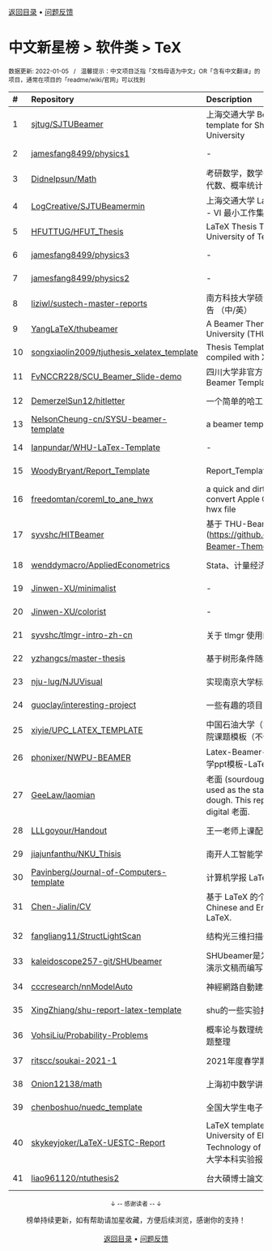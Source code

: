 <a href="https://gitee.com/GrowingGit/GitHub-Chinese-Top-Charts#github中文排行榜">返回目录</a> • <a href="/content/docs/feedback.md">问题反馈</a>

# 中文新星榜 > 软件类 > TeX
<sub>数据更新: 2022-01-05&nbsp;&nbsp;&nbsp;/&nbsp;&nbsp;&nbsp;温馨提示：中文项目泛指「文档母语为中文」OR「含有中文翻译」的项目，通常在项目的「readme/wiki/官网」可以找到</sub>

|#|Repository|Description|Stars|Updated|Created|
|:-|:-|:-|:-|:-|:-|
|1|[sjtug/SJTUBeamer](https://gitee.com/sjtug/SJTUBeamer)|上海交通大学 Beamer 模版   Beamer template for Shanghai Jiao Tong University|200|2021-12-31|2021-04-18|
|2|[jamesfang8499/physics1](https://gitee.com/jamesfang8499/physics1)|-|76|2021-12-17|2021-07-15|
|3|[Didnelpsun/Math](https://gitee.com/Didnelpsun/Math)|考研数学，数学一，包括高等数学、线性代数、概率统计|76|2021-12-11|2021-01-08|
|4|[LogCreative/SJTUBeamermin](https://gitee.com/LogCreative/SJTUBeamermin)|上海交通大学 LaTeX Beamer 幻灯片模板 - VI 最小工作集|57|2021-11-05|2021-03-15|
|5|[HFUTTUG/HFUT_Thesis](https://gitee.com/HFUTTUG/HFUT_Thesis)|LaTeX Thesis Template for Hefei University of Technology|39|2021-08-31|2021-05-17|
|6|[jamesfang8499/physics3](https://gitee.com/jamesfang8499/physics3)|-|30|2021-12-17|2021-07-15|
|7|[jamesfang8499/physics2](https://gitee.com/jamesfang8499/physics2)|-|28|2021-12-17|2021-07-15|
|8|[liziwl/sustech-master-reports](https://gitee.com/liziwl/sustech-master-reports)|南方科技大学硕士开题报告、年度考核报告 （中/英）|21|2021-12-16|2021-05-18|
|9|[YangLaTeX/thubeamer](https://gitee.com/YangLaTeX/thubeamer)|A Beamer Theme for Tsinghua University (THU).|19|2021-11-16|2021-07-07|
|10|[songxiaolin2009/tjuthesis_xelatex_template](https://gitee.com/songxiaolin2009/tjuthesis_xelatex_template)|Thesis Template in Tianjin University compiled with XeLaTeX|18|2021-12-10|2021-07-01|
|11|[FvNCCR228/SCU_Beamer_Slide-demo](https://gitee.com/FvNCCR228/SCU_Beamer_Slide-demo)|四川大学非官方Beamer模板   Unofficial Beamer Template for Sichuan University|17|2021-12-30|2021-12-02|
|12|[DemerzelSun12/hitletter](https://gitee.com/DemerzelSun12/hitletter)|一个简单的哈工大信纸模板|17|2021-12-15|2021-03-07|
|13|[NelsonCheung-cn/SYSU-beamer-template](https://gitee.com/NelsonCheung-cn/SYSU-beamer-template)|a beamer template for sysu|11|2021-12-19|2021-06-16|
|14|[Ianpundar/WHU-LaTex-Template](https://gitee.com/Ianpundar/WHU-LaTex-Template)|-|10|2021-12-13|2021-10-11|
|15|[WoodyBryant/Report_Template](https://gitee.com/WoodyBryant/Report_Template)|Report_Template|9|2021-11-05|2021-09-19|
|16|[freedomtan/coreml_to_ane_hwx](https://gitee.com/freedomtan/coreml_to_ane_hwx)|a quick and dirty little program to convert Apple CoreML model to ANE hwx file|9|2021-07-19|2021-05-25|
|17|[syvshc/HITBeamer](https://gitee.com/syvshc/HITBeamer)|基于 THU-Beamer-Theme (https://github.com/Trinkle23897/THU-Beamer-Theme) 删删改改而成的 :bug:|9|2021-11-17|2021-05-17|
|18|[wenddymacro/AppliedEconometrics](https://gitee.com/wenddymacro/AppliedEconometrics)|Stata、计量经济学、DSGE|8|2021-10-28|2021-08-29|
|19|[Jinwen-XU/minimalist](https://gitee.com/Jinwen-XU/minimalist)|-|8|2021-12-16|2021-03-10|
|20|[Jinwen-XU/colorist](https://gitee.com/Jinwen-XU/colorist)|-|7|2021-12-17|2021-03-10|
|21|[syvshc/tlmgr-intro-zh-cn](https://gitee.com/syvshc/tlmgr-intro-zh-cn)|关于 tlmgr 使用的简短的介绍. :heart:|7|2021-09-05|2021-03-06|
|22|[yzhangcs/master-thesis](https://gitee.com/yzhangcs/master-thesis)|基于树形条件随机场的高阶句法分析|6|2021-12-26|2021-02-01|
|23|[nju-lug/NJUVisual](https://gitee.com/nju-lug/NJUVisual)|实现南京大学标准配色方案和标识|5|2021-12-25|2021-11-21|
|24|[guoclay/interesting-project](https://gitee.com/guoclay/interesting-project)|一些有趣的项目|5|2021-09-30|2021-09-28|
|25|[xiyie/UPC_LATEX_TEMPLATE](https://gitee.com/xiyie/UPC_LATEX_TEMPLATE)|中国石油大学（华东）控制科学与工程学院课题模板（不保证通用）|4|2021-10-01|2021-09-29|
|26|[phonixer/NWPU-BEAMER](https://gitee.com/phonixer/NWPU-BEAMER)|Latex-Beamer-ppt-NWPU-西北工业大学ppt模板-LaTex-Beamer|4|2021-08-25|2021-08-25|
|27|[GeeLaw/laomian](https://gitee.com/GeeLaw/laomian)|老面 (sourdough, lit. "old dough") is used as the starter for fermenting dough. This repository contains my digital 老面.|4|2021-12-08|2021-01-12|
|28|[LLLgoyour/Handout](https://gitee.com/LLLgoyour/Handout)|王一老师上课配套的讲义|3|2022-01-02|2021-11-20|
|29|[jiajunfanthu/NKU_Thisis](https://gitee.com/jiajunfanthu/NKU_Thisis)|南开人工智能学院毕业设计模板|3|2021-09-26|2021-09-26|
|30|[Pavinberg/Journal-of-Computers-template](https://gitee.com/Pavinberg/Journal-of-Computers-template)|计算机学报 LaTeX 模板|3|2021-07-11|2021-07-11|
|31|[Chen-Jialin/CV](https://gitee.com/Chen-Jialin/CV)|基于 LaTeX 的个人中英简历。CV in Chinese and English version based on LaTeX.|3|2021-10-06|2021-06-23|
|32|[fangliang11/StructLightScan](https://gitee.com/fangliang11/StructLightScan)|结构光三维扫描仪|3|2021-12-17|2021-01-13|
|33|[kaleidoscope257-git/SHUbeamer](https://gitee.com/kaleidoscope257-git/SHUbeamer)|SHUbeamer是为了帮助上海大学师生撰写演示文稿而编写的LaTex Beamer模版文件 |2|2021-12-01|2021-11-28|
|34|[cccresearch/nnModelAuto](https://gitee.com/cccresearch/nnModelAuto)|神經網路自動建模|2|2021-10-17|2021-09-26|
|35|[XingZhiang/shu-report-latex-template](https://gitee.com/XingZhiang/shu-report-latex-template)|shu的一些实验报告的latex模板|2|2021-09-24|2021-09-23|
|36|[VohsiLiu/Probability-Problems](https://gitee.com/VohsiLiu/Probability-Problems)|概率论与数理统计（浙大第四版）课后习题整理|2|2021-12-05|2021-09-10|
|37|[ritscc/soukai-2021-1](https://gitee.com/ritscc/soukai-2021-1)|2021年度春学期総会|2|2021-10-24|2021-09-09|
|38|[Onion12138/math](https://gitee.com/Onion12138/math)|上海初中数学讲义Latex版|2|2021-08-02|2021-07-14|
|39|[chenboshuo/nuedc_template](https://gitee.com/chenboshuo/nuedc_template)|全国大学生电子设计竞赛 latex 模板|2|2021-07-30|2021-06-26|
|40|[skykeyjoker/LaTeX-UESTC-Report](https://gitee.com/skykeyjoker/LaTeX-UESTC-Report)|LaTeX template for report(Lab) of University of Electronic Science and Technology of China (UESTC)  电子科技大学本科实验报告 LaTeX 模板|2|2021-08-21|2021-06-10|
|41|[liao961120/ntuthesis2](https://gitee.com/liao961120/ntuthesis2)|台大碩博士論文模板 (Pandoc)|2|2021-08-14|2021-02-16|

<div align="center">
    <p><sub>↓ -- 感谢读者 -- ↓</sub></p>
    榜单持续更新，如有帮助请加星收藏，方便后续浏览，感谢你的支持！
</div>

<br/>

<div align="center"><a href="https://gitee.com/GrowingGit/GitHub-Chinese-Top-Charts#github中文排行榜">返回目录</a> • <a href="/content/docs/feedback.md">问题反馈</a></div>
